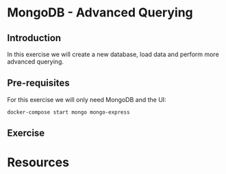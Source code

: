 # MongoDB - Advanced Querying

## Introduction

In this exercise we will create a new database, load data and perform more advanced querying.

## Pre-requisites

For this exercise we will only need MongoDB and the UI:

```shell
docker-compose start mongo mongo-express
```

## Exercise

# Resources